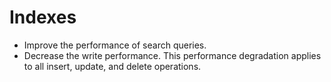 Indexes
====

- Improve the performance of search queries.
- Decrease the write performance. This performance degradation applies to all insert, update, and delete operations.
